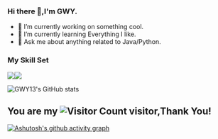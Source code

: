 ### Hi there 👋,I'm GWY.

- 🔭 I’m currently working on something cool.
- 🌱 I’m currently learning Everything I like.
- 💬 Ask me about anything related to Java/Python.
### My Skill Set

![](https://img.shields.io/badge/Java-ED8B00?style=for-the-badge&logo=openjdk&logoColor=white)![](https://img.shields.io/badge/Python-3776AB?style=for-the-badge&logo=python&logoColor=white)

![GWY13's GitHub stats](https://github-readme-stats.vercel.app/api?username=GWY13&show_icons=true&theme=radical&locale=cn)
## You are my ![Visitor Count](https://profile-counter.glitch.me/GWY13/count.svg) visitor,Thank You!

[![Ashutosh's github activity graph](https://github-readme-activity-graph.vercel.app/graph?username=GWY13&theme=react-dark)](https://github.com/ashutosh00710/github-readme-activity-graph)
